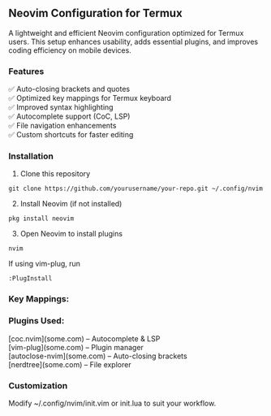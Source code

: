<h2>Neovim Configuration for Termux</h2>

A lightweight and efficient Neovim configuration optimized for Termux users. This setup enhances usability, adds essential plugins, and improves coding efficiency on mobile devices.

<h3>Features</h3>

✅ Auto-closing brackets and quotes<br/>
✅ Optimized key mappings for Termux keyboard<br/>
✅ Improved syntax highlighting<br/>
✅ Autocomplete support (CoC, LSP)<br/>
✅ File navigation enhancements<br/>
✅ Custom shortcuts for faster editing<br/>

<h3>Installation</h3>

1. Clone this repository
```
git clone https://github.com/yourusername/your-repo.git ~/.config/nvim 
```
2. Install Neovim (if not installed)
```
pkg install neovim
```
3. Open Neovim to install plugins
```
nvim
```
If using vim-plug, run 
```
:PlugInstall
```
<h3>Key Mappings:</h3>

<h3>Plugins Used:</h3>
[coc.nvim](some.com) – Autocomplete & LSP<br/>
[vim-plug](some.com) – Plugin manager<br/>
[autoclose-nvim](some.com) – Auto-closing brackets<br/>
[nerdtree](some.com) – File explorer<br/>


<h3>Customization</h3>
Modify ~/.config/nvim/init.vim or init.lua to suit your workflow.
